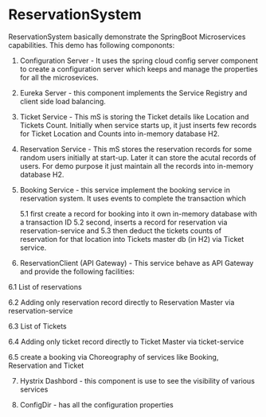 # ReservationSystem

ReservationSystem basically demonstrate the SpringBoot Microservices capabilities. This demo has following compononts:

1. Configuration Server - It uses the spring cloud config server component to create a configuration server which keeps and manage the properties for all the microsevices.

2. Eureka Server - this component implements the Service Registry and client side load balancing. 

3. Ticket Service - This mS is storing the Ticket details like Location and Tickets Count. Initially when service starts up, it just inserts few records for Ticket Location and Counts into in-memory database H2.

4. Reservation Service - This mS stores the reservation records for some random users initially at start-up. Later it can store the acutal records of users. For demo purpose it just maintain all the records into in-memory database H2.

5. Booking Service - this service implement the booking service in reservation system. It uses events to complete the transaction which 
  
    5.1 first create a record for booking into it own in-memory database with a transaction ID 
    5.2 second, inserts a record for reservation via reservation-service and
    5.3 then deduct the tickets counts of reservation for that location into Tickets master db (in H2) via Ticket service.
    
6. ReservationClient (API Gateway) - This service behave as API Gateway and provide the following facilities:

  6.1 List of reservations 
  
  6.2 Adding only reservation record directly to Reservation Master via reservation-service 
  
  6.3 List of Tickets 
  
  6.4 Adding only ticket record directly to Ticket Master via ticket-service
  
  6.5 create a booking via Choreography of services like Booking, Reservation and Ticket
  
  
7. Hystrix Dashbord - this component is use to see the visibility of various services 

8. ConfigDir - has all the configuration properties 
  
